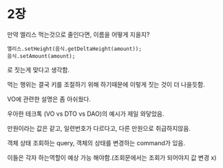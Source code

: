 #  2장

만약 엘리스  먹는것으로 줄인다면, 이름을 어떻게 지을지?

```
엘리스.setHeight(음식.getDeltaHeight(amount));
음식.setAmount(amount);

```

로 짓는게 맞다고 생각함.

먹는 행위는 결국 키를 조절하기 위해 하기때문에 이렇게 짓는 것이 더 나을듯함.



VO에 관련한 설명은 좀 아쉬웠다.

우아한 테크톡 (VO vs DTO vs DAO)의 예시가 제일 와닿았음.

만원이라는 값은 같고, 일련번호가 다르다고, 다른 만원으로 취급하지않음.



객체 상태 조회하는 query, 객체의 상태를 변경하는 command가 있음.

이들은 각자 하는역할이 예상 가능 해야함.(조회문에서는 조회가 되어야지 값 변경 x)



